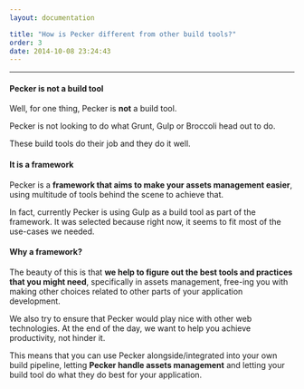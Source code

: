 ```yaml
---
layout: documentation

title: "How is Pecker different from other build tools?"
order: 3
date: 2014-10-08 23:24:43
---
```


----

#### Pecker is not a build tool
Well, for one thing, Pecker is **not** a build tool.

Pecker is not looking to do what Grunt, Gulp or Broccoli head out to do.

These build tools do their job and they do it well.

#### It is a framework
Pecker is a **framework that aims to make your assets management easier**, using multitude of tools behind the scene to achieve that.

In fact, currently Pecker is using Gulp as a build tool as part of the framework. It was selected because right now, it seems to fit most of the use-cases we needed.

#### Why a framework?
The beauty of this is that **we help to figure out the best tools and practices that you might need**,
specifically in assets management, free-ing you with making other choices related to other parts of your application development.

We also try to ensure that Pecker would play nice with other web technologies. At the end of the day, we want to help you achieve productivity, not hinder it.

This means that you can use Pecker alongside/integrated into your own build pipeline, letting **Pecker handle assets management** and letting your build tool do what they do best for your application.

